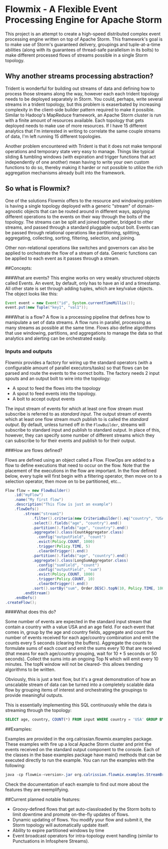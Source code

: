 Flowmix - A Flexible Event Processing Engine for Apache Storm
=============================================================

This project is an attempt to create a high-speed distributed complex event processing engine written on top of Apache Storm. This framework's goal is to make use of Storm's guaranteed delivery, groupings and tuple-at-a-time abilities (along with its guarantees of thread-safe parallelism in its bolts) to make different processed flows of streams possible in a single Storm topology. 

## Why another streams processing abstraction?

Trident is wonderful for building out streams of data and defining how to process those streams along the way, however each each trident topology needs to be deployed separately in Storm. You could, perhaps, write several streams in a trident topology, but this problem is exaserbated by increasing complexity in the client-side builder pattern required to make it possible. Similar to Hadoop's MapReduce framework, an Apache Storm cluster is run with a finite amount of resources available. Each topology that gets deployed needs to make use of more resources. If I have 15 different analytics that I'm interested in writing to correlate the same couple streams of data, I'm left running 15 different topologies.

Another problem encountered with Trident is that it does not make temporal operations and temporary state very easy to manage. Things like typical sliding & tumbling windows (with expiration and trigger functions that act independently of one another) mean having to write your own custom functions to do so, thereby making it harder or not possible to utilize the rich aggregation mechanisms already built into the framework. 


## So what is Flowmix?

One of the solutions Flowmix offers to the resource and windowing problem is having a single topology deployed with a generic "stream" of domain-agnostic objects that can be routed around in different ways, applying different operations to the events on their way through the bolts of the topology. The streams can be split and joined together, bridged to other streams, and passed through a standard pluggable output bolt. Events can be passed through relational operations like partitioning, splitting, aggregating, collecting, sorting, filtering, selection, and joining.

Other non-relational operations like switches and governors can also be applied to orchestrate the flow of a stream of data. Generic functions can be applied to each event as it passes through a stream. 

##Concepts:

###What are events?
This engine works on very weakly structured objects called Events. An event, by default, only has to have an id and a timestamp. All other state is set through adding tuples, which are key/value objects. The object looks like this:

```java
Event event = new Event("id", System.currentTimeMillis());
event.put(new Tuple("key1", "val1"));
```


###What is a flow?
A flow is a processing pipeline that defines how to manipulate a set of data streams. A flow runs in parallel, processing as many streams as possible at the same time. Flows also define algorithms that use windowing, partitions, and aggregations to manage the data so that analytics and alerting can be orchestrated easily. 

### Inputs and outputs

Flowmix provides a factory for wiring up the standard operators (with a configurable amount of parallel executors/tasks) so that flows can be parsed and route the events to the correct bolts. The factory needs 2 input spouts and an output bolt to wire into the topology:

- A spout to feed the flows into the topology
- A spout to feed events into the topology.
- A bolt to accept output events 

The input stream of events for which at least one flow stream must subscribe is referred to as _standard input_. The output stream of events which at least one flow stream much publish to is called the _standard output_. By default, unless turned off in the ```FlowBuilder```, streams will subscribe to standard input and publish to standard output. In place of this, however, they can specify some number of different streams which they can subscribe to for their events and publish to for their output.


###How are flows defined?

Flows are defined using an object called a Flow. FlowOps are added to a flow to define executions that need to occur on the flow. Note that the placement of the executions in the flow are important. In the flow defined below, every tuple will first begin with a filtering operator, then move on to a selection operator, then move on to be partitioned, etc...

```Java
Flow flow = new FlowBuilder()
    .id("myFlow")
    .name("My first flow")
    .description("This flow is just an example")
    .flowDefs()
        .stream("stream1")
            .filter().criteria(new CriteriaBuilder().eq("country", "USA").build()).end()
            .select().fields("age", "country").end()
            .partition().fields("age", "country").end()
            .aggregate().class(CountAggregator.class)
              .config("outputField", "count")
              .evict(Policy.COUNT, 1000)
              .trigger(Policy.TIME, 5)
              .clearOnTrigger().end()
            .partition().fields("age", "country").end()
            .aggregate().class(LongSumAggregator.class)
              .config("sumField", "count")
              .config("outputField", "sum")
              .evict(Policy.COUNT, 1000)
              .trigger(Policy.COUNT, 10)
              .clearOnTrigger().end()
            .sort().sortBy("sum", Order.DESC).topN(10, Policy.TIME, 1000*60*10, false).end()
        .endStream()
    .endDefs()
.createFlow();
```

####What does this do?

Some number of events are expected in the standard input stream that contain a country with a value USA and an age field. For each event that comes in, group by the age and country fields, aggregate and count the number of events received for each age/country combination and emit the counts every 5 seconds (clearing the buffers). Aggregate the counts to formulate sums of each count and emit the sums every 10 that are received (that means for each age/country grouping, wait for 10 * 5 seconds or 50 seconds). Collect the sums into an ongoing Top N which will emit every 10 minutes. The topN window will not be cleared- this allows trending algorithms to be written. 

Obviously, this is just a test flow, but it's a great demonstration of how an unscalable stream of data can be turned into a completely scalable data flow by grouping items of interest and orchestrating the groupings to provide meaningful outputs.

This is essentially implementing this SQL continuously while the data is streaming through the topology:
```sql
SELECT age, country, COUNT(*) FROM input WHERE country = 'USA' GROUP BY age, country  ORDER BY age DESC LIMIT 10;
```

##Examples: 

Examples are provided in the org.calrissian.flowmix.examples package. These examples with fire up a local Apache Storm cluster and print the events received on the standard output component to the console. Each of the classes in the base examples package have main() methods that can be executed directly to run the example. You can run the examples with the following:

```java
java -cp flowmix-<version>.jar org.calrissian.flowmix.examples.StreamBridgeExample
```

Check the documentation of each example to find out more about the features they are exemplifying.


##Current planned notable features:

- Groovy-defined flows that get auto-classloaded by the Storm bolts to limit downtime and promote on-the-fly updates of flows.
- Dynamic updating of flows. You modify your flow and submit it, the Storm topology will automatically update itself.
- Ability to expire partitioned windows by time
- Event broadcast operators for intra-topology event handling (similar to Punctuations in Infosphere Streams).
